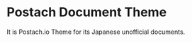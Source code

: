 Postach Document Theme
================

It is Postach.io Theme for its Japanese unofficial documents.
